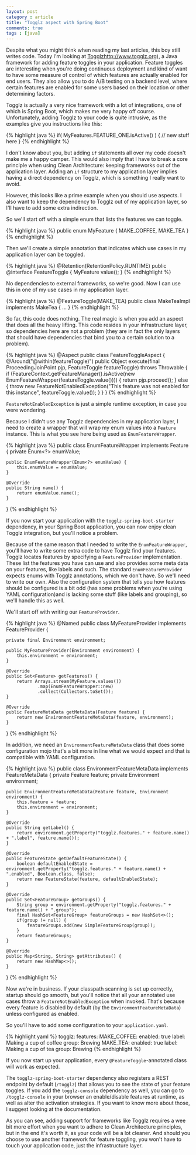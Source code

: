 ```yaml
---
layout: post
category : article
title: "Togglz aspect with Spring Boot"
comments: true
tags : [java]
---
```


Despite what you might think when reading my last articles, this boy still writes code. Today I'm looking at [Togglz]()http://www.togglz.org), a Java framework for adding feature toggles in your application. Feature toggles are interesting when you're doing continuous deployment and kind of want to have some measure of control of which features are actually enabled for end users. They also allow you to do A/B testing on a backend level, where certain features are enabled for some users based on their location or other determining factors.

Togglz is actually a very nice framework with a lot of integrations, one of which is Spring Boot, which makes me very happy off course. Unfortunately, adding Togglz to your code is quite intrusive, as the examples give you instructions like this:

{% highlight java %}
if( MyFeatures.FEATURE_ONE.isActive() ) {
  // new stuff here
}
{% endhighlight %}

I don't know about you, but adding `if` statements all over my code doesn't make me a happy camper. This would also imply that I have to break a core principle when using Clean Architecture: keeping frameworks out of the application layer. Adding an `if` structure to my application layer implies having a direct dependency on Togglz, which is something I really want to avoid.

However, this looks like a prime example when you should use aspects. I also want to keep the dependency to Togglz out of my application layer, so I'll have to add some extra indirection.

So we'll start off with a simple enum that lists the features we can toggle.

{% highlight java %}
public enum MyFeature {
    MAKE_COFFEE,
    MAKE_TEA
}
{% endhighlight %}

Then we'll create a simple annotation that indicates which use cases in my application layer can be toggled.

{% highlight java %}
@Retention(RetentionPolicy.RUNTIME)
public @interface FeatureToggle {
	MyFeature value();
}
{% endhighlight %}

No dependencies to external frameworks, so we're good. Now I can use this in one of my use cases in my application layer.

{% highlight java %}
@FeatureToggle(MAKE_TEA)
public class MakeTeaImpl implements MakeTea {
    ...
}
{% endhighlight %}

So far, this code does nothing. The real magic is when you add an aspect that does all the heavy lifting. This code resides in your infrastructure layer, so dependencies here are not a problem (they are in fact the only layers that should have dependencies that bind you to a certain solution to a problem).

{% highlight java %}
@Aspect
public class FeatureToggleAspect {
	@Around("@within(featureToggle)")
	public Object execute(final ProceedingJoinPoint pjp, FeatureToggle featureToggle) throws Throwable {
		if (FeatureContext.getFeatureManager().isActive(new EnumFeatureWrapper(featureToggle.value()))) {
			return pjp.proceed();
		} else {
			throw new FeatureNotEnabledException("This feature was not enabled for this instance", featureToggle.value());
		}
	}
}
{% endhighlight %}

`FeatureNotEnabledException` is just a simple runtime exception, in case you were wondering.

Because I didn't use any Togglz dependencies in my application layer, I need to create a wrapper that will wrap my enum values into a `Feature` instance. This is what you see here being used as `EnumFeatureWrapper`.

{% highlight java %}
public class EnumFeatureWrapper implements Feature {
	private Enum<?> enumValue;

	public EnumFeatureWrapper(Enum<?> enumValue) {
		this.enumValue = enumValue;
	}

	@Override
	public String name() {
		return enumValue.name();
	}
}
{% endhighlight %}

If you now start your application with the `togglz-spring-boot-starter` dependency, in your Spring Boot application, you can now enjoy clean Togglz integration, but you'll notice a problem.

Because of the same reason that I needed to write the `EnumFeatureWrapper`, you'll have to write some extra code to have Togglz find your features. Togglz locates features by specifying a `FeatureProvider` implementation. These list the features you have can use and also provides some meta data on your features, like labels and such. The standard `EnumFeatureProvider` expects enums with Togglz annotations, which we don't have. So we'll need to write our own. Also the configuration system that tells you how features should be configured is a bit odd (has some problems when you're using YAML configuration)and is lacking some stuff (like labels and grouping), so we'll handle this as well.

We'll start off with writing our `FeatureProvider`.

{% highlight java %}
@Named
public class MyFeatureProvider implements FeatureProvider {

	private final Environment environment;

	public MyFeatureProvider(Environment environment) {
		this.environment = environment;
	}

	@Override
	public Set<Feature> getFeatures() {
		return Arrays.stream(MyFeature.values())
				.map(EnumFeatureWrapper::new)
				.collect(Collectors.toSet());
	}

	@Override
	public FeatureMetaData getMetaData(Feature feature) {
		return new EnvironmentFeatureMetaData(feature, environment);
	}
}
{% endhighlight %}

In addition, we need an `EnvironmentFeatureMetaData` class that does some configuration mojo that's a bit more in line what we would expect and that is compatible with YAML configuration.

{% highlight java %}
public class EnvironmentFeatureMetaData implements FeatureMetaData {
	private Feature feature;
	private Environment environment;

	public EnvironmentFeatureMetaData(Feature feature, Environment environment) {
		this.feature = feature;
		this.environment = environment;
	}

	@Override
	public String getLabel() {
		return environment.getProperty("togglz.features." + feature.name() + ".label", feature.name());
	}

	@Override
	public FeatureState getDefaultFeatureState() {
		boolean defaultEnabledState = environment.getProperty("togglz.features." + feature.name() + ".enabled", Boolean.class, false);
		return new FeatureState(feature, defaultEnabledState);
	}

	@Override
	public Set<FeatureGroup> getGroups() {
		String group = environment.getProperty("togglz.features." + feature.name() + ".group");
		final HashSet<FeatureGroup> featureGroups = new HashSet<>();
		if(group != null) {
			featureGroups.add(new SimpleFeatureGroup(group));
		}
		return featureGroups;
	}

	@Override
	public Map<String, String> getAttributes() {
		return new HashMap<>();
	}
}
{% endhighlight %}

Now we're in business. If your classpath scanning is set up correctly, startup should go smooth, but you'll notice that all your annotated use cases throw a `FeatureNotEnabledException` when invoked. That's because every feature is disabled by default (by the `EnvironmentFeatureMetaData`) unless configured as enabled.

So you'll have to add some configuration to your `application.yaml`.

{% highlight yaml %}
togglz:
  features:
    MAKE_COFFEE:
      enabled: true
      label: Making a cup of coffee
      group: Brewing
    MAKE_TEA:
      enabled: true
      label: Making a cup of tea
      group: Brewing
{% endhighlight %}

If you now start up your application, every `@FeatureToggle`-annotated class will work as expected. 

The `togglz-spring-boot-starter` dependency also registers a REST endpoint by default (`/togglz`) that allows you to see the state of your feature toggles. If you add the `togglz-console` dependency as well, you can go to `/togglz-console` in your browser an enable/disable features at runtime, as well as alter the activation strategies. If you want to know more about those, I suggest looking at the documentation.

As you can see, adding support for frameworks like Togglz requires a wee bit more effort when you want to adhere to Clean Architecture principles, but in the end it's worth it, as your code will be a lot cleaner. And should you choose to use another framework for feature toggling, you won't have to touch your application code, just the infrastructure layer.